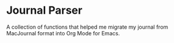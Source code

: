# Journal Parser
A collection of functions that helped me migrate my journal from MacJournal format into Org Mode for Emacs.

